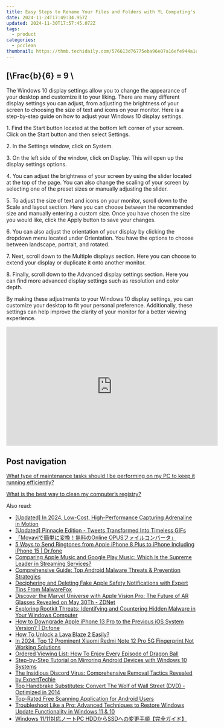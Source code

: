 ```yaml
---
title: Easy Steps to Rename Your Files and Folders with YL Computing's Software Solution
date: 2024-11-24T17:49:34.957Z
updated: 2024-11-30T17:57:45.072Z
tags:
  - product
categories:
  - pcclean
thumbnail: https://thmb.techidaily.com/576613d76775eba96e07a16efe944a1e36820bdf585d7f2830fda9d8a084962a.jpg
---
```


## \[\Frac{b}{6} = 9 \

The Windows 10 display settings allow you to change the appearance of your desktop and customize it to your liking. There are many different display settings you can adjust, from adjusting the brightness of your screen to choosing the size of text and icons on your monitor. Here is a step-by-step guide on how to adjust your Windows 10 display settings. 

1\. Find the Start button located at the bottom left corner of your screen. Click on the Start button and then select Settings.

2\. In the Settings window, click on System.

3\. On the left side of the window, click on Display. This will open up the display settings options. 

4\. You can adjust the brightness of your screen by using the slider located at the top of the page. You can also change the scaling of your screen by selecting one of the preset sizes or manually adjusting the slider.

5\. To adjust the size of text and icons on your monitor, scroll down to the Scale and layout section. Here you can choose between the recommended size and manually entering a custom size. Once you have chosen the size you would like, click the Apply button to save your changes.

6\. You can also adjust the orientation of your display by clicking the dropdown menu located under Orientation. You have the options to choose between landscape, portrait, and rotated.

7\. Next, scroll down to the Multiple displays section. Here you can choose to extend your display or duplicate it onto another monitor.

8\. Finally, scroll down to the Advanced display settings section. Here you can find more advanced display settings such as resolution and color depth. 

By making these adjustments to your Windows 10 display settings, you can customize your desktop to fit your personal preference. Additionally, these settings can help improve the clarity of your monitor for a better viewing experience.

<!-- affiliate ads begin -->
<iframe width="560" height="315" src="https://www.youtube.com/embed/Xa2_mFu-obA?si=_xDGF1pv-dnuaDOr" title="YouTube video player" frameborder="0" allow="accelerometer; autoplay; clipboard-write; encrypted-media; gyroscope; picture-in-picture; web-share" referrerpolicy="strict-origin-when-cross-origin" allowfullscreen></iframe>
<!-- affiliate ads end -->

## Post navigation

[What type of maintenance tasks should I be performing on my PC to keep it running efficiently?](https://tools.techidaily.com/pcclean/products/)

[What is the best way to clean my computer’s registry?](https://tools.techidaily.com/pcclean/products/)

<ins class="adsbygoogle"
     style="display:block"
     data-ad-format="autorelaxed"
     data-ad-client="ca-pub-7571918770474297"
     data-ad-slot="1223367746"></ins>

<ins class="adsbygoogle"
     style="display:block"
     data-ad-client="ca-pub-7571918770474297"
     data-ad-slot="8358498916"
     data-ad-format="auto"
     data-full-width-responsive="true"></ins>

<span class="atpl-alsoreadstyle">Also read:</span>
<div><ul>
<li><a href="https://vp-tips.techidaily.com/updated-in-2024-low-cost-high-performance-capturing-adrenaline-in-motion/"><u>[Updated] In 2024, Low-Cost, High-Performance Capturing Adrenaline in Motion</u></a></li>
<li><a href="https://twitter-videos.techidaily.com/updated-pinnacle-edition-tweets-transformed-into-timeless-gifs/"><u>[Updated] Pinnacle Edition - Tweets Transformed Into Timeless GIFs</u></a></li>
<li><a href="https://blog-min.techidaily.com/movavionline-opus/"><u>「Movaviで簡単に変換！無料のOnline OPUSファイルコンバータ」</u></a></li>
<li><a href="https://iphone-transfer.techidaily.com/5-ways-to-send-ringtones-from-apple-iphone-8-plus-to-iphone-including-iphone-15-drfone-by-drfone-transfer-from-ios/"><u>5 Ways to Send Ringtones from Apple iPhone 8 Plus to iPhone Including iPhone 15 | Dr.fone</u></a></li>
<li><a href="https://win-updates.techidaily.com/comparing-apple-music-and-google-play-music-which-is-the-supreme-leader-in-streaming-services/"><u>Comparing Apple Music and Google Play Music: Which Is the Supreme Leader in Streaming Services?</u></a></li>
<li><a href="https://win-updates.techidaily.com/comprehensive-guide-top-android-malware-threats-and-prevention-strategies/"><u>Comprehensive Guide: Top Android Malware Threats & Prevention Strategies</u></a></li>
<li><a href="https://win-updates.techidaily.com/deciphering-and-deleting-fake-apple-safety-notifications-with-expert-tips-from-malwarefox/"><u>Deciphering and Deleting Fake Apple Safety Notifications with Expert Tips From MalwareFox</u></a></li>
<li><a href="https://tech-renaissance.techidaily.com/discover-the-marvel-universe-with-apple-vision-pro-the-future-of-ar-glasses-revealed-on-may-30th-zdnet/"><u>Discover the Marvel Universe with Apple Vision Pro: The Future of AR Glasses Revealed on May 30Th - ZDNet</u></a></li>
<li><a href="https://win-updates.techidaily.com/exploring-rootkit-threats-identifying-and-countering-hidden-malware-in-your-windows-computer/"><u>Exploring Rootkit Threats: Identifying and Countering Hidden Malware in Your Windows Computer</u></a></li>
<li><a href="https://techidaily.com/how-to-downgrade-apple-iphone-13-pro-to-the-previous-ios-system-version-drfone-by-drfone-ios-system-repair-ios-system-repair/"><u>How to Downgrade Apple iPhone 13 Pro to the Previous iOS System Version? | Dr.fone</u></a></li>
<li><a href="https://android-unlock.techidaily.com/how-to-unlock-a-lava-blaze-2-easily-by-drfone-android/"><u>How To Unlock a Lava Blaze 2 Easily?</u></a></li>
<li><a href="https://unlock-android.techidaily.com/in-2024-top-12-prominent-xiaomi-redmi-note-12-pro-5g-fingerprint-not-working-solutions-by-drfone-android/"><u>In 2024, Top 12 Prominent Xiaomi Redmi Note 12 Pro 5G Fingerprint Not Working Solutions</u></a></li>
<li><a href="https://techtrends.techidaily.com/ordered-viewing-list-how-to-enjoy-every-episode-of-dragon-ball/"><u>Ordered Viewing List: How To Enjoy Every Episode of Dragon Ball</u></a></li>
<li><a href="https://win-updates.techidaily.com/step-by-step-tutorial-on-mirroring-android-devices-with-windows-10-systems/"><u>Step-by-Step Tutorial on Mirroring Android Devices with Windows 10 Systems</u></a></li>
<li><a href="https://win-updates.techidaily.com/the-insidious-discord-virus-comprehensive-removal-tactics-revealed-by-experttechie/"><u>The Insidious Discord Virus: Comprehensive Removal Tactics Revealed by ExpertTechie</u></a></li>
<li><a href="https://some-approaches.techidaily.com/top-handbrake-substitutes-convert-the-wolf-of-wall-street-dvd-optimized-in-2014/"><u>Top Handbrake Substitutes: Convert The Wolf of Wall Street (DVD) - Optimized in 2014</u></a></li>
<li><a href="https://win-updates.techidaily.com/top-rated-free-scanning-application-for-android-users/"><u>Top-Rated Free Scanning Application for Android Users</u></a></li>
<li><a href="https://win-updates.techidaily.com/troubleshoot-like-a-pro-advanced-techniques-to-restore-windows-update-functionality-in-windows-11-and-10/"><u>Troubleshoot Like a Pro: Advanced Techniques to Restore Windows Update Functionality in Windows 11 & 10</u></a></li>
<li><a href="https://win-updates.techidaily.com/windows-1111pc-hddssd/"><u>Windows 11/11対応ノートPC HDDからSSDへの変更手順【完全ガイド】</u></a></li>
</ul></div>


